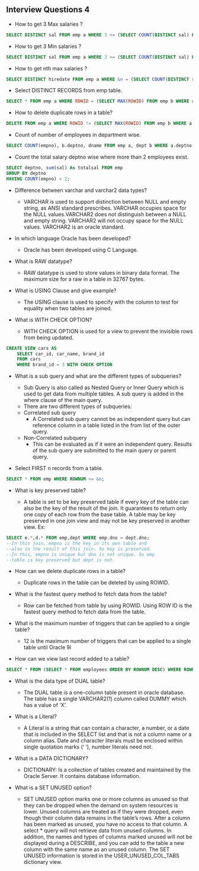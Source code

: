 ## Interview Questions 4

- How to get 3 Max salaries ?

```sql
SELECT DISTINCT sal FROM emp a WHERE 3 >= (SELECT COUNT(DISTINCT sal) FROM emp b WHERE a.sal <= b.sal) ORDER BY a.sal DESC;
```

- How to get 3 Min salaries ?

```sql
SELECT DISTINCT sal FROM emp a WHERE 3 >= (SELECT COUNT(DISTINCT sal) FROM emp b WHERE a.sal >= b.sal);
```

- How to get nth max salaries ?

```sql
SELECT DISTINCT hiredate FROM emp a WHERE &n = (SELECT COUNT(DISTINCT sal) FROM emp b WHERE a.sal >= b.sal);
```

- Select DISTINCT RECORDS from emp table.

```sql
SELECT * FROM emp a WHERE ROWID = (SELECT MAX(ROWID) FROM emp b WHERE a.empno=b.empno);
```

- How to delete duplicate rows in a table?

```sql
DELETE FROM emp a WHERE ROWID != (SELECT MAX(ROWID) FROM emp b WHERE a.empno=b.empno);
```

- Count of number of employees in department wise.

```sql
SELECT COUNT(empno), b.deptno, dname FROM emp a, dept b WHERE a.deptno(+)=b.deptno GROUP BY b.deptno,dname;
```

- Count the total salary deptno wise where more than 2 employees exist.

```sql
SELECT deptno, sum(sal) As totalsal FROM emp
GROUP BY deptno
HAVING COUNT(empno) > 2;
```

- Difference between varchar and varchar2 data types?

  - VARCHAR is used to support distinction between NULL and empty string, as ANSI standard prescribes. VARCHAR occupies space for the NULL values.VARCHAR2 does not distinguish between a NULL and empty string. VARCHAR2 will not occupy space for the NULL values. VARCHAR2 is an oracle standard.

- In which language Oracle has been developed?

  - Oracle has been developed using C Language.

- What is RAW datatype?

  - RAW datatype is used to store values in binary data format. The maximum size for a raw in a table in 32767 bytes.

- What is USING Clause and give example?

  - The USING clause is used to specify with the column to test for equality when two tables are joined.

- What is WITH CHECK OPTION?
  - WITH CHECK OPTION is used for a view to prevent the invisible rows from being updated.

```sql
CREATE VIEW cars AS
    SELECT car_id, car_name, brand_id
    FROM cars
    WHERE brand_id = 3 WITH CHECK OPTION
```

- What is a sub query and what are the different types of subqueries?

  - Sub Query is also called as Nested Query or Inner Query which is used to get data from multiple tables. A sub query is added in the where clause of the main query.
  - There are two different types of subqueries:
  - Correlated sub query
    - A Correlated sub query cannot be as independent query but can reference column in a table listed in the from list of the outer query.
  - Non-Correlated subquery
    - This can be evaluated as if it were an independent query. Results of the sub query are submitted to the main query or parent query.

- Select FIRST n records from a table.

```sql
SELECT * FROM emp WHERE ROWNUM <= &n;
```

- What is key preserved table?

  - A table is set to be key preserved table if every key of the table can also be the key of the result of the join. It guarantees to return only one copy of each row from the base table. A table may be key preserved in one join view and may not be key preserved in another view.
    Ex:

```sql
SELECT e.*,d.* FROM emp,dept WHERE emp.dno = dept.dno;
--In this join, empno is the key in its own table and
--also in the result of this join. So key is preserved.
--In this, empno is unique but dno is not unique. So emp
--table is key preserved but dept is not.
```

- How can we delete duplicate rows in a table?

  - Duplicate rows in the table can be deleted by using ROWID.

- What is the fastest query method to fetch data from the table?

  - Row can be fetched from table by using ROWID. Using ROW ID is the fastest query method to fetch data from the table.

- What is the maximum number of triggers that can be applied to a single table?

  - 12 is the maximum number of triggers that can be applied to a single table until Oracle 9i

- How can we view last record added to a table?

```sql
SELECT * FROM (SELECT * FROM employees ORDER BY ROWNUM DESC) WHERE ROWNUM<2;
```

- What is the data type of DUAL table?

  - The DUAL table is a one-column table present in oracle database. The table has a single VARCHAR2(1) column called DUMMY which has a value of ‘X’.

- What is a Literal?

  - A Literal is a string that can contain a character, a number, or a date that is included in the SELECT list and that is not a column name or a column alias. Date and character literals must be enclosed within single quotation marks (‘ ‘), number literals need not.

- What is a DATA DICTIONARY?

  - DICTIONARY: Is a collection of tables created and maintained by the Oracle Server. It contains database information.

- What is a SET UNUSED option?

  - SET UNUSED option marks one or more columns as unused so that they can be dropped when the demand on system resources is lower. Unused columns are treated as if they were dropped, even though their column data remains in the table’s rows. After a column has been marked as unused, you have no access to that column. A select \* query will not retrieve data from unused columns. In addition, the names and types of columns marked unused will not be displayed during a DESCRIBE, and you can add to the table a new column with the same name as an unused column. The SET UNUSED information is stored in the USER_UNUSED_COL_TABS dictionary view.
